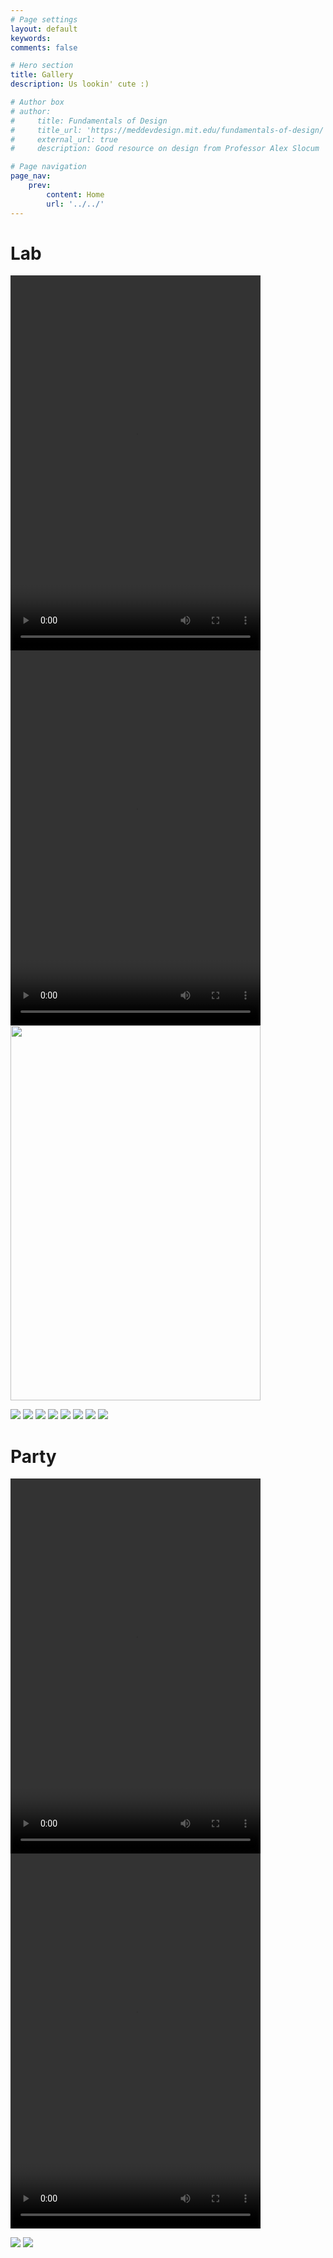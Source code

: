 ```yaml
---
# Page settings
layout: default
keywords:
comments: false

# Hero section
title: Gallery
description: Us lookin' cute :)

# Author box
# author:
#     title: Fundamentals of Design
#     title_url: 'https://meddevdesign.mit.edu/fundamentals-of-design/'
#     external_url: true
#     description: Good resource on design from Professor Alex Slocum

# Page navigation
page_nav:
    prev:
        content: Home
        url: '../../'
---
```


# Lab
<video width="400" height="600" controls>
    <source src="https://pcb.mit.edu/static/gallery/lab1.mp4" type="video/mp4">
</video>

<video width="400" height="600" controls>
    <source src="https://pcb.mit.edu/static/gallery/lab2.mp4" type="video/mp4">
</video>

<img src="https://pcb.mit.edu/static/gallery/0001.jpg"  width="400" height="600">

![](https://pcb.mit.edu/static/gallery/0002.jpg)
![](https://pcb.mit.edu/static/gallery/0003.jpg)
![](https://pcb.mit.edu/static/gallery/0004.jpg)
![](https://pcb.mit.edu/static/gallery/0005.jpg)
![](https://pcb.mit.edu/static/gallery/0006.jpg)
![](https://pcb.mit.edu/static/gallery/0007.jpg)
![](https://pcb.mit.edu/static/gallery/0008.jpg)
![](https://pcb.mit.edu/static/gallery/0009.jpg)


# Party
<video width="400" height="600" controls>
    <source src="https://pcb.mit.edu/static/gallery/party1.mp4" type="video/mp4">
</video>

<video width="400" height="600" controls>
    <source src="https://pcb.mit.edu/static/gallery/party2.mp4" type="video/mp4">
</video>

![](https://pcb.mit.edu/static/gallery/0018.jpg)
![](https://pcb.mit.edu/static/gallery/0019.jpg)
